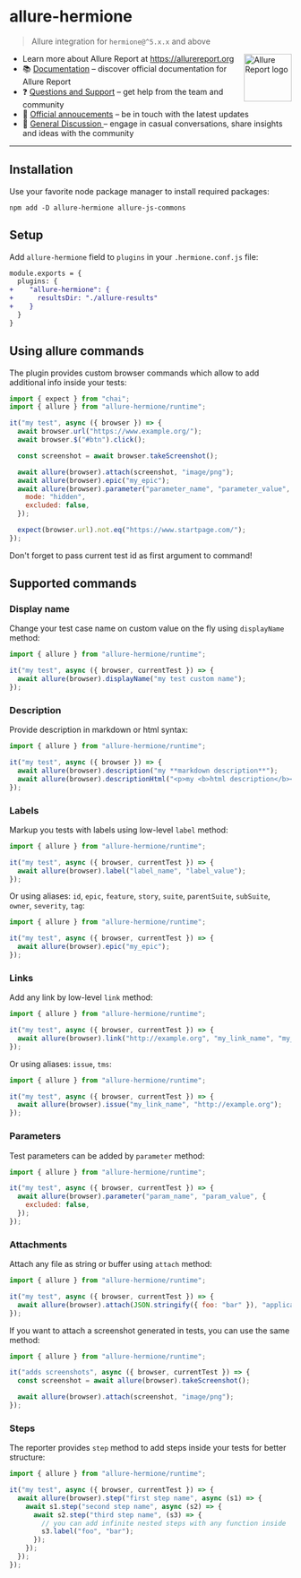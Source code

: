 # allure-hermione

> Allure integration for `hermione@^5.x.x` and above

[<img src="https://allurereport.org/public/img/allure-report.svg" height="85px" alt="Allure Report logo" align="right" />](https://allurereport.org "Allure Report")

- Learn more about Allure Report at https://allurereport.org
- 📚 [Documentation](https://allurereport.org/docs/) – discover official documentation for Allure Report
- ❓ [Questions and Support](https://github.com/orgs/allure-framework/discussions/categories/questions-support) – get help from the team and community
- 📢 [Official annoucements](https://github.com/orgs/allure-framework/discussions/categories/announcements) – be in touch with the latest updates
- 💬 [General Discussion ](https://github.com/orgs/allure-framework/discussions/categories/general-discussion) – engage in casual conversations, share insights and ideas with the community

---

## Installation

Use your favorite node package manager to install required packages:

```shell
npm add -D allure-hermione allure-js-commons
```

## Setup

Add `allure-hermione` field to `plugins` in your `.hermione.conf.js` file:

```diff
module.exports = {
  plugins: {
+    "allure-hermione": {
+      resultsDir: "./allure-results"
+    }
  }
}
```

## Using allure commands

The plugin provides custom browser commands which allow to add additional info
inside your tests:

```javascript
import { expect } from "chai";
import { allure } from "allure-hermione/runtime";

it("my test", async ({ browser }) => {
  await browser.url("https://www.example.org/");
  await browser.$("#btn").click();

  const screenshot = await browser.takeScreenshot();

  await allure(browser).attach(screenshot, "image/png");
  await allure(browser).epic("my_epic");
  await allure(browser).parameter("parameter_name", "parameter_value", {
    mode: "hidden",
    excluded: false,
  });

  expect(browser.url).not.eq("https://www.startpage.com/");
});
```

Don't forget to pass current test id as first argument to command!

## Supported commands

### Display name

Change your test case name on custom value on the fly using `displayName` method:

```js
import { allure } from "allure-hermione/runtime";

it("my test", async ({ browser, currentTest }) => {
  await allure(browser).displayName("my test custom name");
});
```

### Description

Provide description in markdown or html syntax:

```js
import { allure } from "allure-hermione/runtime";

it("my test", async ({ browser }) => {
  await allure(browser).description("my **markdown description**");
  await allure(browser).descriptionHtml("<p>my <b>html description</b></p>");
});
```

### Labels

Markup you tests with labels using low-level `label` method:

```js
import { allure } from "allure-hermione/runtime";

it("my test", async ({ browser, currentTest }) => {
  await allure(browser).label("label_name", "label_value");
});
```

Or using aliases: `id`, `epic`, `feature`, `story`, `suite`, `parentSuite`, `subSuite`,
`owner`, `severity`, `tag`:

```js
import { allure } from "allure-hermione/runtime";

it("my test", async ({ browser, currentTest }) => {
  await allure(browser).epic("my_epic");
});
```

### Links

Add any link by low-level `link` method:

```js
import { allure } from "allure-hermione/runtime";

it("my test", async ({ browser, currentTest }) => {
  await allure(browser).link("http://example.org", "my_link_name", "my_link_type");
});
```

Or using aliases: `issue`, `tms`:

```js
import { allure } from "allure-hermione/runtime";

it("my test", async ({ browser, currentTest }) => {
  await allure(browser).issue("my_link_name", "http://example.org");
});
```

### Parameters

Test parameters can be added by `parameter` method:

```js
import { allure } from "allure-hermione/runtime";

it("my test", async ({ browser, currentTest }) => {
  await allure(browser).parameter("param_name", "param_value", {
    excluded: false,
  });
});
```

### Attachments

Attach any file as string or buffer using `attach` method:

```js
import { allure } from "allure-hermione/runtime";

it("my test", async ({ browser, currentTest }) => {
  await allure(browser).attach(JSON.stringify({ foo: "bar" }), "application/json");
});
```

If you want to attach a screenshot generated in tests, you can use the same method:

```js
import { allure } from "allure-hermione/runtime";

it("adds screenshots", async ({ browser, currentTest }) => {
  const screenshot = await allure(browser).takeScreenshot();

  await allure(browser).attach(screenshot, "image/png");
});
```

### Steps

The reporter provides `step` method to add steps inside your tests for better structure:

```js
import { allure } from "allure-hermione/runtime";

it("my test", async ({ browser, currentTest }) => {
  await allure(browser).step("first step name", async (s1) => {
    await s1.step("second step name", async (s2) => {
      await s2.step("third step name", (s3) => {
        // you can add infinite nested steps with any function inside
        s3.label("foo", "bar");
      });
    });
  });
});
```
